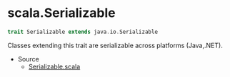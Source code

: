 
#                              scala.Serializable                              #

```scala
trait Serializable extends java.io.Serializable
```

Classes extending this trait are serializable across platforms (Java,.NET).

* Source
  * [Serializable.scala](https://github.com/scala/scala/tree/6d09a1ba5f/src/library/scala/Serializable.scala#L1)

